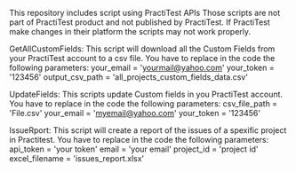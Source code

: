 This repository includes script using PractiTest APIs
Those scripts are not part of PractiTest product and not published by PractiTest.
If PractiTest make changes in their platform the scripts may not work properly.

GetAllCustomFields:
This script will download all the Custom Fields from your PractiTest account to a csv file.
You have to replace in the code the following parameters:
    your_email = 'yourmail@yahoo.com'
    your_token = '123456'
    output_csv_path = 'all_projects_custom_fields_data.csv'

UpdateFields:
This scripts update Custom fields in you PractiTest account.
You have to replace in the code the following parameters:
    csv_file_path = 'File.csv'
    your_email = 'myemail@yahoo.com'
    your_token = '123456'

IssueRport:
This script will create a report of the issues of a spexific project in Practitest.
You have to replace in the code the following parameters:
    api_token = 'your token'
    email = 'your email'
    project_id = 'project id'
  	excel_filename = 'issues_report.xlsx'

